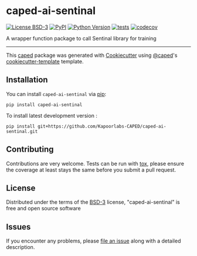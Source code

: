 # caped-ai-sentinal

[![License BSD-3](https://img.shields.io/pypi/l/caped-ai-sentinal.svg?color=green)](https://github.com/Kapoorlabs-CAPED/caped-ai-sentinal/raw/main/LICENSE)
[![PyPI](https://img.shields.io/pypi/v/caped-ai-sentinal.svg?color=green)](https://pypi.org/project/caped-ai-sentinal)
[![Python Version](https://img.shields.io/pypi/pyversions/caped-ai-sentinal.svg?color=green)](https://python.org)
[![tests](https://github.com/Kapoorlabs-CAPED/caped-ai-sentinal/workflows/tests/badge.svg)](https://github.com/Kapoorlabs-CAPED/caped-ai-sentinal/actions)
[![codecov](https://codecov.io/gh/Kapoorlabs-CAPED/caped-ai-sentinal/branch/main/graph/badge.svg)](https://codecov.io/gh/Kapoorlabs-CAPED/caped-ai-sentinal)


A wrapper function package to call Sentinal library for training

----------------------------------

This [caped] package was generated with [Cookiecutter] using [@caped]'s [cookiecutter-template] template.



## Installation

You can install `caped-ai-sentinal` via [pip]:

    pip install caped-ai-sentinal



To install latest development version :

    pip install git+https://github.com/Kapoorlabs-CAPED/caped-ai-sentinal.git


## Contributing

Contributions are very welcome. Tests can be run with [tox], please ensure
the coverage at least stays the same before you submit a pull request.

## License

Distributed under the terms of the [BSD-3] license,
"caped-ai-sentinal" is free and open source software

## Issues

If you encounter any problems, please [file an issue] along with a detailed description.


[pip]: https://pypi.org/project/pip/
[caped]: https://github.com/Kapoorlabs-CAPED
[Cookiecutter]: https://github.com/audreyr/cookiecutter
[@caped]: https://github.com/Kapoorlabs-CAPED
[MIT]: http://opensource.org/licenses/MIT
[BSD-3]: http://opensource.org/licenses/BSD-3-Clause
[GNU GPL v3.0]: http://www.gnu.org/licenses/gpl-3.0.txt
[GNU LGPL v3.0]: http://www.gnu.org/licenses/lgpl-3.0.txt
[Apache Software License 2.0]: http://www.apache.org/licenses/LICENSE-2.0
[Mozilla Public License 2.0]: https://www.mozilla.org/media/MPL/2.0/index.txt
[cookiecutter-template]: https://github.com/Kapoorlabs-CAPED/cookiecutter-template

[file an issue]: https://github.com/Kapoorlabs-CAPED/caped-ai-sentinal/issues

[caped]: https://github.com/Kapoorlabs-CAPED/
[tox]: https://tox.readthedocs.io/en/latest/
[pip]: https://pypi.org/project/pip/
[PyPI]: https://pypi.org/
